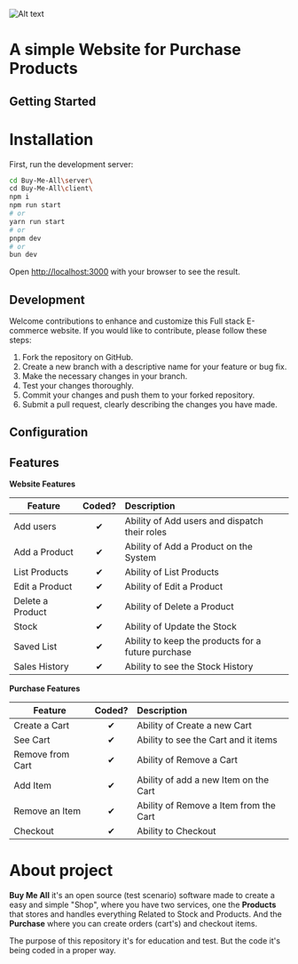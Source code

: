 ![Alt text](https://i.ibb.co/tZNXTFr/footer-Logo.png)

# A simple Website for Purchase Products

## Getting Started

# Installation

First, run the development server:

```bash
cd Buy-Me-All\server\
cd Buy-Me-All\client\
npm i
npm run start
# or
yarn run start
# or
pnpm dev
# or
bun dev
```

Open [http://localhost:3000](http://localhost:3000) with your browser to see the result.

## Development

Welcome contributions to enhance and customize this Full stack E-commerce website. If you would like to contribute, please follow these steps:

1. Fork the repository on GitHub.
2. Create a new branch with a descriptive name for your feature or bug fix.
3. Make the necessary changes in your branch.
4. Test your changes thoroughly.
5. Commit your changes and push them to your forked repository.
6. Submit a pull request, clearly describing the changes you have made.

## Configuration

## Features

<b>Website Features</b>

| Feature          |  Coded?  | Description                                        |
| ---------------- | :------: | :------------------------------------------------- |
| Add users        | &#10004; | Ability of Add users and dispatch their roles      |
| Add a Product    | &#10004; | Ability of Add a Product on the System             |
| List Products    | &#10004; | Ability of List Products                           |
| Edit a Product   | &#10004; | Ability of Edit a Product                          |
| Delete a Product | &#10004; | Ability of Delete a Product                        |
| Stock            | &#10004; | Ability of Update the Stock                        |
| Saved List       | &#10004; | Ability to keep the products for a future purchase |
| Sales History    | &#10004; | Ability to see the Stock History                   |

<b>Purchase Features</b>

| Feature          |  Coded?  | Description                            |
| ---------------- | :------: | :------------------------------------- |
| Create a Cart    | &#10004; | Ability of Create a new Cart           |
| See Cart         | &#10004; | Ability to see the Cart and it items   |
| Remove from Cart | &#10004; | Ability of Remove a Cart               |
| Add Item         | &#10004; | Ability of add a new Item on the Cart  |
| Remove an Item   | &#10004; | Ability of Remove a Item from the Cart |
| Checkout         | &#10004; | Ability to Checkout                    |

# About project

**Buy Me All** it's an open source (test scenario) software made to create a easy and simple "Shop", where you have two services, one the **Products** that stores and handles everything Related to Stock and Products. And the **Purchase** where you can create orders (cart's) and checkout items.

The purpose of this repository it's for education and test. But the code it's being coded in a proper way.
